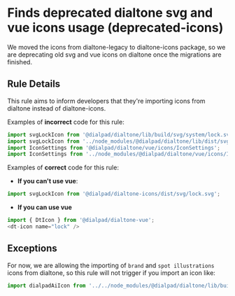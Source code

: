 # Finds deprecated dialtone svg and vue icons usage (deprecated-icons)

We moved the icons from dialtone-legacy to dialtone-icons package,
so we are deprecating old svg and vue icons on dialtone once the migrations are finished.

## Rule Details

This rule aims to inform developers that they're importing icons from dialtone instead of dialtone-icons.

Examples of **incorrect** code for this rule:

```js
import svgLockIcon from '@dialpad/dialtone/lib/build/svg/system/lock.svg';
import svgLockIcon from '../node_modules/@dialpad/dialtone/lib/dist/svg/system/lock.svg';
import IconSettings from '@dialpad/dialtone/vue/icons/IconSettings';
import IconSettings from '../node_modules/@dialpad/dialtone/vue/icons/IconSettings';
```

Examples of **correct** code for this rule:

- **If you can't use vue**:

```js
import svgLockIcon from '@dialpad/dialtone-icons/dist/svg/lock.svg';
```

- **If you can use vue**

```js
import { DtIcon } from '@dialpad/dialtone-vue';
<dt-icon name="lock" />
```

## Exceptions

For now, we are allowing the importing of `brand` and `spot illustrations` icons from dialtone,
so this rule will not trigger if you import an icon like:

```js
import dialpadAiIcon from '../../node_modules/@dialpad/dialtone/lib/build/svg/brand/dialpad-ai.svg';
```
